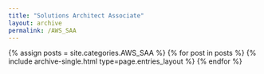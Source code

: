 ```yaml
---
title: "Solutions Architect Associate"
layout: archive
permalink: /AWS_SAA
---
```



{% assign posts = site.categories.AWS_SAA %}
{% for post in posts %} {% include archive-single.html type=page.entries_layout %} {% endfor %}